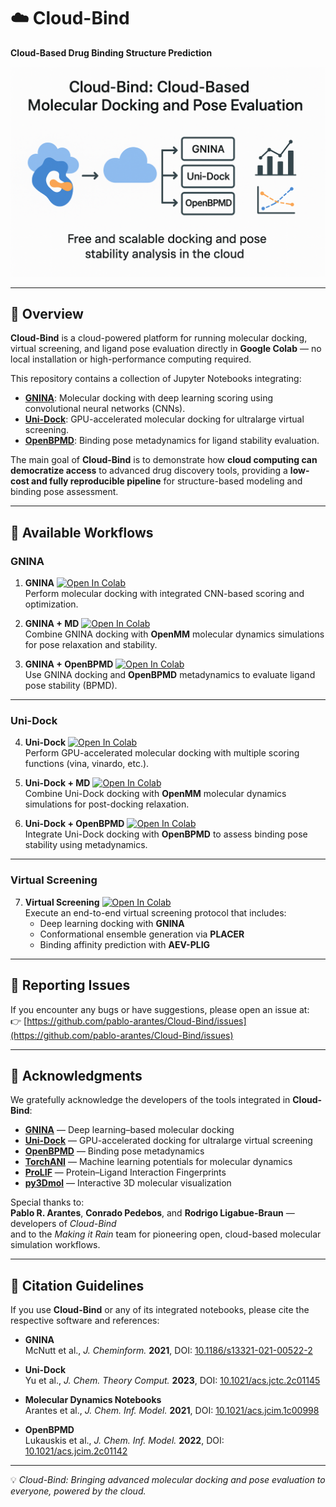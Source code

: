 # ☁️ Cloud-Bind
**Cloud-Based Drug Binding Structure Prediction**

![](https://github.com/pablo-arantes/Cloud-Bind/blob/main/Cloud-Bind.png)

---

## 🔬 Overview

**Cloud-Bind** is a cloud-powered platform for running molecular docking, virtual screening, and ligand pose evaluation directly in **Google Colab** — no local installation or high-performance computing required.

This repository contains a collection of Jupyter Notebooks integrating:
- [**GNINA**](https://github.com/gnina/gnina): Molecular docking with deep learning scoring using convolutional neural networks (CNNs).  
- [**Uni-Dock**](https://github.com/dptech-corp/Uni-Dock): GPU-accelerated molecular docking for ultralarge virtual screening.  
- [**OpenBPMD**](https://github.com/Gervasiolab/OpenBPMD): Binding pose metadynamics for ligand stability evaluation.  

The main goal of **Cloud-Bind** is to demonstrate how **cloud computing can democratize access** to advanced drug discovery tools, providing a **low-cost and fully reproducible pipeline** for structure-based modeling and binding pose assessment.

---

## 🚀 Available Workflows

### **GNINA**
1. **GNINA** [![Open In Colab](https://colab.research.google.com/assets/colab-badge.svg)](https://colab.research.google.com/github/pablo-arantes/Cloud-Bind/blob/main/GNINA.ipynb)  
   Perform molecular docking with integrated CNN-based scoring and optimization.  

2. **GNINA + MD** [![Open In Colab](https://colab.research.google.com/assets/colab-badge.svg)](https://colab.research.google.com/github/pablo-arantes/Cloud-Bind/blob/main/GNINA%2BMD.ipynb)  
   Combine GNINA docking with **OpenMM** molecular dynamics simulations for pose relaxation and stability.  

3. **GNINA + OpenBPMD** [![Open In Colab](https://colab.research.google.com/assets/colab-badge.svg)](https://colab.research.google.com/github/pablo-arantes/Cloud-Bind/blob/main/GNINA%2BOpenBPMD.ipynb)  
   Use GNINA docking and **OpenBPMD** metadynamics to evaluate ligand pose stability (BPMD).  

---

### **Uni-Dock**
4. **Uni-Dock** [![Open In Colab](https://colab.research.google.com/assets/colab-badge.svg)](https://colab.research.google.com/github/pablo-arantes/Cloud-Bind/blob/main/Uni_Dock.ipynb)  
   Perform GPU-accelerated molecular docking with multiple scoring functions (vina, vinardo, etc.).  

5. **Uni-Dock + MD** [![Open In Colab](https://colab.research.google.com/assets/colab-badge.svg)](https://colab.research.google.com/github/pablo-arantes/Cloud-Bind/blob/main/Uni_Dock%2BMD.ipynb)  
   Combine Uni-Dock docking with **OpenMM** molecular dynamics simulations for post-docking relaxation.  

6. **Uni-Dock + OpenBPMD** [![Open In Colab](https://colab.research.google.com/assets/colab-badge.svg)](https://colab.research.google.com/github/pablo-arantes/Cloud-Bind/blob/main/Uni_Dock%2BOpenBPMD.ipynb)  
   Integrate Uni-Dock docking with **OpenBPMD** to assess binding pose stability using metadynamics.  

---

### **Virtual Screening**
7. **Virtual Screening** [![Open In Colab](https://colab.research.google.com/assets/colab-badge.svg)](https://colab.research.google.com/github/pablo-arantes/Cloud-Bind/blob/main/Virtual_Screening.ipynb)  
   Execute an end-to-end virtual screening protocol that includes:
   - Deep learning docking with **GNINA**
   - Conformational ensemble generation via **PLACER**
   - Binding affinity prediction with **AEV-PLIG**

---

## 🐞 Reporting Issues
If you encounter any bugs or have suggestions, please open an issue at:  
👉 [https://github.com/pablo-arantes/Cloud-Bind/issues](https://github.com/pablo-arantes/Cloud-Bind/issues)

---

## 🙏 Acknowledgments

We gratefully acknowledge the developers of the tools integrated in **Cloud-Bind**:

- [**GNINA**](https://github.com/gnina/gnina) — Deep learning–based molecular docking  
- [**Uni-Dock**](https://github.com/dptech-corp/Uni-Dock) — GPU-accelerated docking for ultralarge virtual screening  
- [**OpenBPMD**](https://github.com/Gervasiolab/OpenBPMD) — Binding pose metadynamics  
- [**TorchANI**](https://github.com/aiqm/torchani) — Machine learning potentials for molecular dynamics  
- [**ProLIF**](https://prolif.readthedocs.io/en/latest/index.html#) — Protein–Ligand Interaction Fingerprints  
- [**py3Dmol**](https://3dmol.csb.pitt.edu/) — Interactive 3D molecular visualization  

Special thanks to:  
**Pablo R. Arantes**, **Conrado Pedebos**, and **Rodrigo Ligabue-Braun** — developers of *Cloud-Bind*  
and to the *Making it Rain* team for pioneering open, cloud-based molecular simulation workflows.

---

## 📖 Citation Guidelines

If you use **Cloud-Bind** or any of its integrated notebooks, please cite the respective software and references:

- **GNINA**  
  McNutt et al., *J. Cheminform.* **2021**, DOI: [10.1186/s13321-021-00522-2](https://doi.org/10.1186/s13321-021-00522-2)

- **Uni-Dock**  
  Yu et al., *J. Chem. Theory Comput.* **2023**, DOI: [10.1021/acs.jctc.2c01145](https://doi.org/10.1021/acs.jctc.2c01145)

- **Molecular Dynamics Notebooks**  
  Arantes et al., *J. Chem. Inf. Model.* **2021**, DOI: [10.1021/acs.jcim.1c00998](https://doi.org/10.1021/acs.jcim.1c00998)

- **OpenBPMD**  
  Lukauskis et al., *J. Chem. Inf. Model.* **2022**, DOI: [10.1021/acs.jcim.2c01142](https://doi.org/10.1021/acs.jcim.2c01142)

---

💡 *Cloud-Bind: Bringing advanced molecular docking and pose evaluation to everyone, powered by the cloud.*
